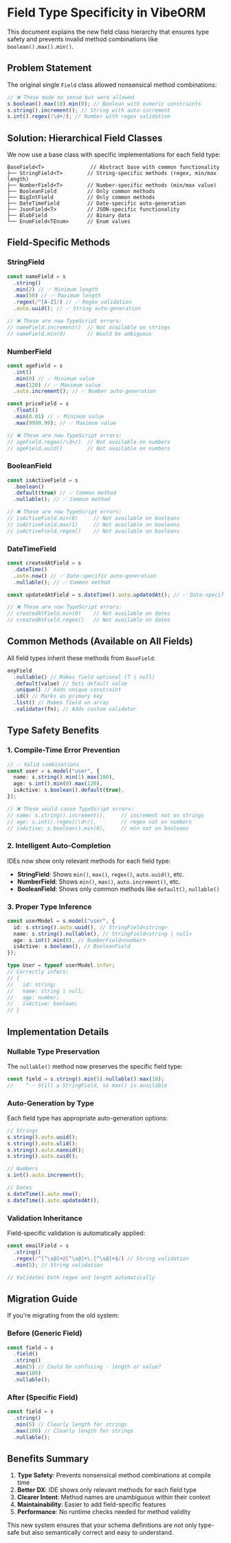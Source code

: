 # Field Type Specificity in VibeORM

This document explains the new field class hierarchy that ensures type safety and prevents invalid method combinations like `boolean().max().min()`.

## Problem Statement

The original single `Field` class allowed nonsensical method combinations:

```typescript
// ❌ These made no sense but were allowed
s.boolean().max(10).min(0); // Boolean with numeric constraints
s.string().increment(); // String with auto-increment
s.int().regex(/\d+/); // Number with regex validation
```

## Solution: Hierarchical Field Classes

We now use a base class with specific implementations for each field type:

```
BaseField<T>               // Abstract base with common functionality
├── StringField<T>        // String-specific methods (regex, min/max length)
├── NumberField<T>        // Number-specific methods (min/max value)
├── BooleanField          // Only common methods
├── BigIntField           // Only common methods
├── DateTimeField         // Date-specific auto-generation
├── JsonField<T>          // JSON-specific functionality
├── BlobField             // Binary data
└── EnumField<TEnum>      // Enum values
```

## Field-Specific Methods

### StringField

```typescript
const nameField = s
  .string()
  .min(2) // ✅ Minimum length
  .max(50) // ✅ Maximum length
  .regex(/^[A-Z]/) // ✅ Regex validation
  .auto.uuid(); // ✅ String auto-generation

// ❌ These are now TypeScript errors:
// nameField.increment()  // Not available on strings
// nameField.min(0)       // Would be ambiguous
```

### NumberField

```typescript
const ageField = s
  .int()
  .min(0) // ✅ Minimum value
  .max(120) // ✅ Maximum value
  .auto.increment(); // ✅ Number auto-generation

const priceField = s
  .float()
  .min(0.01) // ✅ Minimum value
  .max(9999.99); // ✅ Maximum value

// ❌ These are now TypeScript errors:
// ageField.regex(/\d+/)  // Not available on numbers
// ageField.uuid()        // Not available on numbers
```

### BooleanField

```typescript
const isActiveField = s
  .boolean()
  .default(true) // ✅ Common method
  .nullable(); // ✅ Common method

// ❌ These are now TypeScript errors:
// isActiveField.min(0)     // Not available on booleans
// isActiveField.max(1)     // Not available on booleans
// isActiveField.regex()    // Not available on booleans
```

### DateTimeField

```typescript
const createdAtField = s
  .dateTime()
  .auto.now() // ✅ Date-specific auto-generation
  .nullable(); // ✅ Common method

const updatedAtField = s.dateTime().auto.updatedAt(); // ✅ Date-specific auto-generation

// ❌ These are now TypeScript errors:
// createdAtField.min(0)    // Not available on dates
// createdAtField.regex()   // Not available on dates
```

## Common Methods (Available on All Fields)

All field types inherit these methods from `BaseField`:

```typescript
anyField
  .nullable() // Makes field optional (T | null)
  .default(value) // Sets default value
  .unique() // Adds unique constraint
  .id() // Marks as primary key
  .list() // Makes field an array
  .validator(fn); // Adds custom validator
```

## Type Safety Benefits

### 1. Compile-Time Error Prevention

```typescript
// ✅ Valid combinations
const user = s.model("user", {
  name: s.string().min(1).max(100),
  age: s.int().min(0).max(120),
  isActive: s.boolean().default(true),
});

// ❌ These would cause TypeScript errors:
// name: s.string().increment(),     // increment not on strings
// age: s.int().regex(/\d+/),        // regex not on numbers
// isActive: s.boolean().min(0),     // min not on booleans
```

### 2. Intelligent Auto-Completion

IDEs now show only relevant methods for each field type:

- **StringField**: Shows `min()`, `max()`, `regex()`, `auto.uuid()`, etc.
- **NumberField**: Shows `min()`, `max()`, `auto.increment()`, etc.
- **BooleanField**: Shows only common methods like `default()`, `nullable()`

### 3. Proper Type Inference

```typescript
const userModel = s.model("user", {
  id: s.string().auto.uuid(), // StringField<string>
  name: s.string().nullable(), // StringField<string | null>
  age: s.int().min(0), // NumberField<number>
  isActive: s.boolean(), // BooleanField
});

type User = typeof userModel.infer;
// Correctly infers:
// {
//   id: string;
//   name: string | null;
//   age: number;
//   isActive: boolean;
// }
```

## Implementation Details

### Nullable Type Preservation

The `nullable()` method now preserves the specific field type:

```typescript
const field = s.string().min(5).nullable().max(10);
//    ^-- Still a StringField, so max() is available
```

### Auto-Generation by Type

Each field type has appropriate auto-generation options:

```typescript
// Strings
s.string().auto.uuid();
s.string().auto.ulid();
s.string().auto.nanoid();
s.string().auto.cuid();

// Numbers
s.int().auto.increment();

// Dates
s.dateTime().auto.now();
s.dateTime().auto.updatedAt();
```

### Validation Inheritance

Field-specific validation is automatically applied:

```typescript
const emailField = s
  .string()
  .regex(/^[^\s@]+@[^\s@]+\.[^\s@]+$/) // String validation
  .min(5); // String validation

// Validates both regex and length automatically
```

## Migration Guide

If you're migrating from the old system:

### Before (Generic Field)

```typescript
const field = s
  .field()
  .string()
  .min(5) // Could be confusing - length or value?
  .max(100)
  .nullable();
```

### After (Specific Field)

```typescript
const field = s
  .string()
  .min(5) // Clearly length for strings
  .max(100) // Clearly length for strings
  .nullable();
```

## Benefits Summary

1. **Type Safety**: Prevents nonsensical method combinations at compile time
2. **Better DX**: IDE shows only relevant methods for each field type
3. **Clearer Intent**: Method names are unambiguous within their context
4. **Maintainability**: Easier to add field-specific features
5. **Performance**: No runtime checks needed for method validity

This new system ensures that your schema definitions are not only type-safe but also semantically correct and easy to understand.
